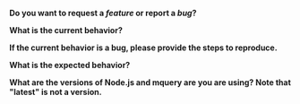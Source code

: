 <!-- *Before creating an issue please make sure you are using the latest version of mquery -->

**Do you want to request a *feature* or report a *bug*?**

**What is the current behavior?**

**If the current behavior is a bug, please provide the steps to reproduce.**

**What is the expected behavior?**

**What are the versions of Node.js and mquery are you are using? Note that "latest" is not a version.**
